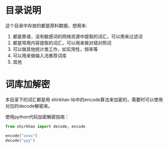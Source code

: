 # 目录说明

这个目录中存放的都是原料数据，想用来:

1. 都是靠谱，没有敏感词的网络资源中提取的词汇，可以用来过滤词
2. 都是常用内容提取的词汇，可以用来做对错对照词
3. 可以做其他统计类工作，如实用性，频率等
4. 可以用来做输入法推荐词库
5. 其他

# 词库加解密

本目录下的词汇都是用 shirkhan lib中的encode算法来加密的，需要时可以使用对应的decode解密来。

使用python代码加密解密指南：

```python
from shirkhan import decode, encode

encode("xxxx")
decode("yyy")

```
